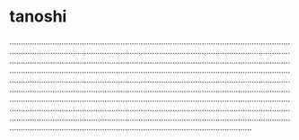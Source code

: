 # tanoshi
.......................................................................................................................................................................................................................................................................................................................................................................................................................................................................................................................................................................................................................................................................................................................................................................................................................................................................................................................................................................................................................................................................................................................................................................................................................................................................